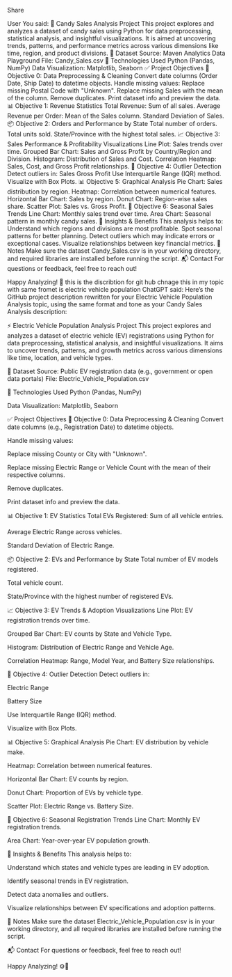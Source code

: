 Share


User
You said:
🍬 Candy Sales Analysis Project
This project explores and analyzes a dataset of candy sales using Python for data preprocessing, statistical analysis, and insightful visualizations. It is aimed at uncovering trends, patterns, and performance metrics across various dimensions like time, region, and product divisions.
📁 Dataset
Source: Maven Analytics Data Playground
File: Candy_Sales.csv
🔧 Technologies Used
Python (Pandas, NumPy)
Data Visualization: Matplotlib, Seaborn
✅ Project Objectives
🧹 Objective 0: Data Preprocessing & Cleaning
Convert date columns (Order Date, Ship Date) to datetime objects.
Handle missing values:
Replace missing Postal Code with "Unknown".
Replace missing Sales with the mean of the column.
Remove duplicates.
Print dataset info and preview the data.
📊 Objective 1: Revenue Statistics
Total Revenue: Sum of all sales.
Average Revenue per Order: Mean of the Sales column.
Standard Deviation of Sales.
📦 Objective 2: Orders and Performance by State
Total number of orders.
Total units sold.
State/Province with the highest total sales.
📈 Objective 3: Sales Performance & Profitability Visualizations
Line Plot: Sales trends over time.
Grouped Bar Chart: Sales and Gross Profit by Country/Region and Division.
Histogram: Distribution of Sales and Cost.
Correlation Heatmap: Sales, Cost, and Gross Profit relationships.
🚨 Objective 4: Outlier Detection
Detect outliers in:
Sales
Gross Profit
Use Interquartile Range (IQR) method.
Visualize with Box Plots.
📊 Objective 5: Graphical Analysis
Pie Chart: Sales distribution by region.
Heatmap: Correlation between numerical features.
Horizontal Bar Chart: Sales by region.
Donut Chart: Region-wise sales share.
Scatter Plot: Sales vs. Gross Profit.
📆 Objective 6: Seasonal Sales Trends
Line Chart: Monthly sales trend over time.
Area Chart: Seasonal pattern in monthly candy sales.
📌 Insights & Benefits
This analysis helps to:
Understand which regions and divisions are most profitable.
Spot seasonal patterns for better planning.
Detect outliers which may indicate errors or exceptional cases.
Visualize relationships between key financial metrics.
📎 Notes
Make sure the dataset Candy_Sales.csv is in your working directory, and required libraries are installed before running the script.
📬 Contact
For questions or feedback, feel free to reach out!

Happy Analyzing! 🍭
this is the discribtion for git hub chnage this in my topic with same fromet is electric vehicle population 
ChatGPT said:
Here’s the GitHub project description rewritten for your Electric Vehicle Population Analysis topic, using the same format and tone as your Candy Sales Analysis description:

⚡ Electric Vehicle Population Analysis Project
This project explores and analyzes a dataset of electric vehicle (EV) registrations using Python for data preprocessing, statistical analysis, and insightful visualizations. It aims to uncover trends, patterns, and growth metrics across various dimensions like time, location, and vehicle types.

📁 Dataset
Source: Public EV registration data (e.g., government or open data portals)
File: Electric_Vehicle_Population.csv

🔧 Technologies Used
Python (Pandas, NumPy)

Data Visualization: Matplotlib, Seaborn

✅ Project Objectives
🧹 Objective 0: Data Preprocessing & Cleaning
Convert date columns (e.g., Registration Date) to datetime objects.

Handle missing values:

Replace missing County or City with "Unknown".

Replace missing Electric Range or Vehicle Count with the mean of their respective columns.

Remove duplicates.

Print dataset info and preview the data.

📊 Objective 1: EV Statistics
Total EVs Registered: Sum of all vehicle entries.

Average Electric Range across vehicles.

Standard Deviation of Electric Range.

📦 Objective 2: EVs and Performance by State
Total number of EV models registered.

Total vehicle count.

State/Province with the highest number of registered EVs.

📈 Objective 3: EV Trends & Adoption Visualizations
Line Plot: EV registration trends over time.

Grouped Bar Chart: EV counts by State and Vehicle Type.

Histogram: Distribution of Electric Range and Vehicle Age.

Correlation Heatmap: Range, Model Year, and Battery Size relationships.

🚨 Objective 4: Outlier Detection
Detect outliers in:

Electric Range

Battery Size

Use Interquartile Range (IQR) method.

Visualize with Box Plots.

📊 Objective 5: Graphical Analysis
Pie Chart: EV distribution by vehicle make.

Heatmap: Correlation between numerical features.

Horizontal Bar Chart: EV counts by region.

Donut Chart: Proportion of EVs by vehicle type.

Scatter Plot: Electric Range vs. Battery Size.

📆 Objective 6: Seasonal Registration Trends
Line Chart: Monthly EV registration trends.

Area Chart: Year-over-year EV population growth.

📌 Insights & Benefits
This analysis helps to:

Understand which states and vehicle types are leading in EV adoption.

Identify seasonal trends in EV registration.

Detect data anomalies and outliers.

Visualize relationships between EV specifications and adoption patterns.

📎 Notes
Make sure the dataset Electric_Vehicle_Population.csv is in your working directory, and all required libraries are installed before running the script.

📬 Contact
For questions or feedback, feel free to reach out!

Happy Analyzing! ⚙️🔋
